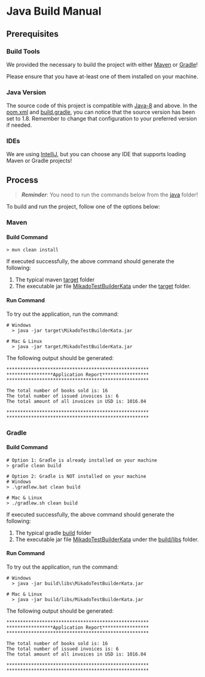 # Java Build Manual

## Prerequisites

### Build Tools 
We provided the necessary to build the project with either [Maven](https://maven.apache.org/) 
or [Gradle](https://gradle.org/)!

Please ensure that you have at-least one of them installed on your machine.  

### Java Version 
The source code of this project is compatible with [Java-8](https://www.oracle.com/java/technologies/java8.html) and above. 
In the [pom.xml](pom.xml) and [build.gradle](build.gradle), you can notice that the source version 
has been set to 1.8. Remember to change that configuration to your preferred version if needed. 

### IDEs
We are using [IntelliJ](https://www.jetbrains.com/idea/), but you can choose any IDE that
supports loading Maven or Gradle projects!  
 
## Process 

> ***Reminder***:  You need to run the commands below from the [java](.) folder!

To build and run the project, follow one of the options below:

### Maven
#### Build Command 
```shell
> mvn clean install 
```

If executed successfully, the above command should generate the following: 
1. The typical maven [target](target) folder
1. The executable jar file [MikadoTestBuilderKata](target/MikadoTestBuilderKata.jar) 
   under the [target](target) folder.
   
#### Run Command
To try out the application, run the command: 
```shell
# Windows
  > java -jar target\MikadoTestBuilderKata.jar

# Mac & Linux
  > java -jar target/MikadoTestBuilderKata.jar
```

The following output should be generated: 
```shell
****************************************************
*****************Application Report*****************
****************************************************

The total number of books sold is: 16
The total number of issued invoices is: 6
The total amount of all invoices in USD is: 1016.04

****************************************************
****************************************************
```

### Gradle
#### Build Command
```shell
# Option 1: Gradle is already installed on your machine 
> gradle clean build 

# Option 2: Gradle is NOT installed on your machine
# Windows  
> .\gradlew.bat clean build

# Mac & Linux
> ./gradlew.sh clean build
```

If executed successfully, the above command should generate the following:
1. The typical gradle [build](build) folder
1. The executable jar file [MikadoTestBuilderKata](build/libs/MikadoTestBuilderKata.jar)
   under the [build/libs](build/libs) folder.

#### Run Command
To try out the application, run the command:

```shell
# Windows 
  > java -jar build\libs\MikadoTestBuilderKata.jar

# Mac & Linux 
  > java -jar build/libs/MikadoTestBuilderKata.jar
```

The following output should be generated:
```shell
****************************************************
*****************Application Report*****************
****************************************************

The total number of books sold is: 16
The total number of issued invoices is: 6
The total amount of all invoices in USD is: 1016.04

****************************************************
****************************************************
```